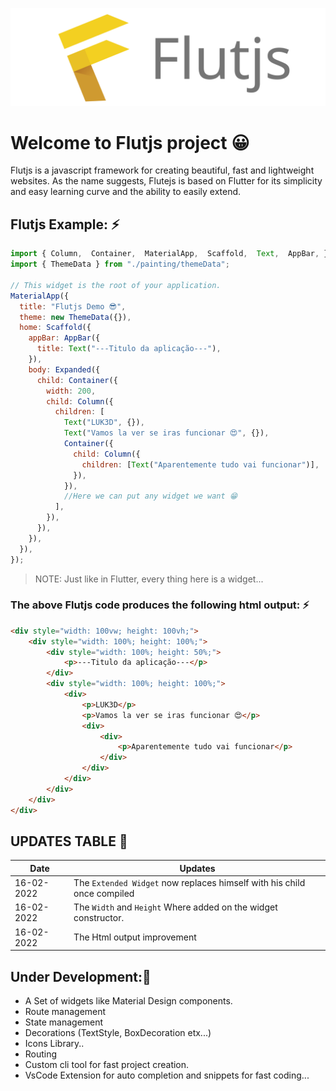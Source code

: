 ![Flutjs Logo](./Logo.svg)

# Welcome to Flutjs project 😀

Flutjs is a javascript framework for creating beautiful, fast and lightweight websites.
As the name suggests, Flutejs is based on Flutter for its simplicity and easy learning curve and the ability to easily extend.

## Flutjs Example: ⚡

```js
import { Column,  Container,  MaterialApp,  Scaffold,  Text,  AppBar, } from "./material";
import { ThemeData } from "./painting/themeData";

// This widget is the root of your application.
MaterialApp({
  title: "Flutjs Demo 😎",
  theme: new ThemeData({}),
  home: Scaffold({
    appBar: AppBar({
      title: Text("---Titulo da aplicação---"),
    }),
    body: Expanded({
      child: Container({
        width: 200,
        child: Column({
          children: [
            Text("LUK3D", {}),
            Text("Vamos la ver se iras funcionar 😍", {}),
            Container({
              child: Column({
                children: [Text("Aparentemente tudo vai funcionar")],
              }),
            }),
            //Here we can put any widget we want 😁
          ],
        }),
      }),
    }),
  }),
});
```

> NOTE: Just like in Flutter, every thing here is a widget...

### The above Flutjs code produces the following html output: ⚡

```html
<div style="width: 100vw; height: 100vh;">
    <div style="width: 100%; height: 100%;">
        <div style="width: 100%; height: 50%;">
            <p>---Titulo da aplicação---</p>
        </div>
        <div style="width: 100%; height: 100%;">
            <div>
                <p>LUK3D</p>
                <p>Vamos la ver se iras funcionar 😍</p>
                <div>
                    <div>
                        <p>Aparentemente tudo vai funcionar</p>
                    </div>
                </div>
            </div>
        </div>
    </div>
</div>
```


## UPDATES TABLE 🚀

Date | Updates|
-|-|
 16-02-2022| The `Extended Widget` now replaces himself with his child once compiled |
 16-02-2022| The `Width` and `Height`  Where added on the widget constructor. |
 16-02-2022| The Html output improvement |

  

## Under Development:🚧

- A Set of widgets like Material Design components.
- Route management
- State management
- Decorations (TextStyle, BoxDecoration etx...)
- Icons Library..
- Routing
- Custom cli tool for fast project creation.
- VsCode Extension for auto completion and snippets for fast coding...

<!--

const jsdom = require("jsdom");
const { JSDOM } = jsdom;
global.document = new JSDOM(`<body><body>`).window.document;


-->
